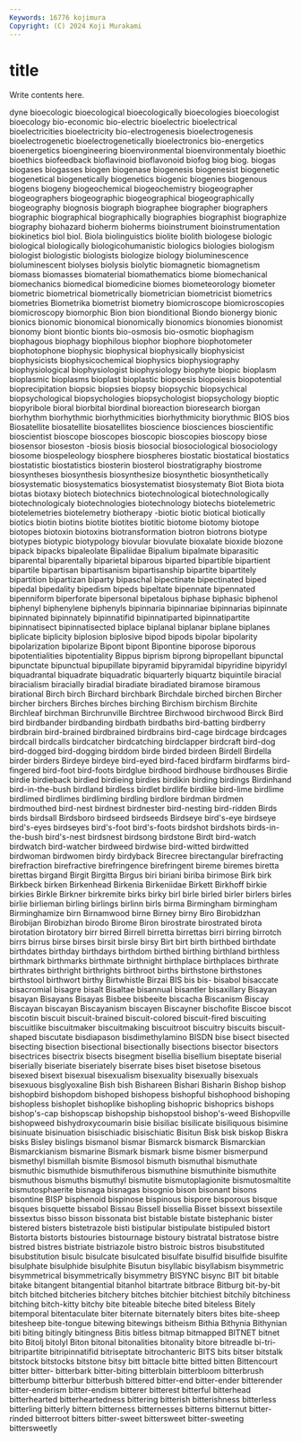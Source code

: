 ```yaml
---
Keywords: 16776 kojimura
Copyright: (C) 2024 Koji Murakami
---
```


# title

Write contents here.



dyne bioecologic bioecological
bioecologically bioecologies bioecologist bioecology bio-economic bio-electric bioelectric bioelectrical bioelectricities bioelectricity
bio-electrogenesis bioelectrogenesis bioelectrogenetic bioelectrogenetically bioelectronics bio-energetics bioenergetics bioengineering bioenvironmental bioenvironmentaly
bioethic bioethics biofeedback bioflavinoid bioflavonoid biofog biog biog. biogas biogases
biogasses biogen biogenase biogenesis biogenesist biogenetic biogenetical biogenetically biogenetics biogenic
biogenies biogenous biogens biogeny biogeochemical biogeochemistry biogeographer biogeographers biogeographic biogeographical
biogeographically biogeography biognosis biograph biographee biographer biographers biographic biographical biographically
biographies biographist biographize biography biohazard bioherm bioherms bioinstrument bioinstrumentation biokinetics
biol biol. Biola biolinguistics biolite biolith biologese biologic biological biologically
biologicohumanistic biologics biologies biologism biologist biologistic biologists biologize biology bioluminescence
bioluminescent biolyses biolysis biolytic biomagnetic biomagnetism biomass biomasses biomaterial biomathematics
biome biomechanical biomechanics biomedical biomedicine biomes biometeorology biometer biometric biometrical
biometrically biometrician biometricist biometrics biometries Biometrika biometrist biometry biomicroscope biomicroscopies
biomicroscopy biomorphic Bion bion bionditional Biondo bionergy bionic bionics bionomic
bionomical bionomically bionomics bionomies bionomist bionomy biont biontic bionts bio-osmosis
bio-osmotic biophagism biophagous biophagy biophilous biophor biophore biophotometer biophotophone biophysic
biophysical biophysically biophysicist biophysicists biophysicochemical biophysics biophysiography biophysiological biophysiologist biophysiology
biophyte biopic bioplasm bioplasmic bioplasms bioplast bioplastic biopoesis biopoiesis biopotential
bioprecipitation biopsic biopsies biopsy biopsychic biopsychical biopsychological biopsychologies biopsychologist biopsychology
bioptic biopyribole bioral biorbital biordinal bioreaction bioresearch biorgan biorhythm biorhythmic
biorhythmicities biorhythmicity biorythmic BIOS bios Biosatellite biosatellite biosatellites bioscience biosciences
bioscientific bioscientist bioscope bioscopes bioscopic bioscopies bioscopy biose biosensor bioseston
-biosis biosis biosocial biosociological biosociology biosome biospeleology biosphere biospheres biostatic
biostatical biostatics biostatistic biostatistics biosterin biosterol biostratigraphy biostrome biosyntheses biosynthesis
biosynthesize biosynthetic biosynthetically biosystematic biosystematics biosystematist biosystematy Biot Biota biota
biotas biotaxy biotech biotechnics biotechnological biotechnologically biotechnologicaly biotechnologies biotechnology biotechs
biotelemetric biotelemetries biotelemetry biotherapy -biotic biotic biotical biotically biotics biotin
biotins biotite biotites biotitic biotome biotomy biotope biotopes biotoxin biotoxins
biotransformation biotron biotrons biotype biotypes biotypic biotypology biovular biovulate bioxalate
bioxide biozone bipack bipacks bipaleolate Bipaliidae Bipalium bipalmate biparasitic biparental
biparentally biparietal biparous biparted bipartible bipartient bipartile bipartisan bipartisanism bipartisanship
bipartite bipartitely bipartition bipartizan biparty bipaschal bipectinate bipectinated biped bipedal
bipedality bipedism bipeds bipeltate bipennate bipennated bipenniform biperforate bipersonal bipetalous
biphase biphasic biphenol biphenyl biphenylene biphenyls bipinnaria bipinnariae bipinnarias bipinnate
bipinnated bipinnately bipinnatifid bipinnatiparted bipinnatipartite bipinnatisect bipinnatisected biplace biplanal biplanar
biplane biplanes biplicate biplicity biplosion biplosive bipod bipods bipolar bipolarity
bipolarization bipolarize Bipont bipont Bipontine biporose biporous bipotentialities bipotentiality Bippus
biprism biprong bipropellant bipunctal bipunctate bipunctual bipupillate bipyramid bipyramidal bipyridine
bipyridyl biquadrantal biquadrate biquadratic biquarterly biquartz biquintile biracial biracialism biracially
biradial biradiate biradiated biramose biramous birational Birch birch Birchard birchbark
Birchdale birched birchen Bircher bircher birchers Birches birches birching Birchism
birchism Birchite Birchleaf birchman Birchrunville Birchtree Birchwood birchwood Birck Bird
bird birdbander birdbanding birdbath birdbaths bird-batting birdberry birdbrain bird-brained birdbrained
birdbrains bird-cage birdcage birdcages birdcall birdcalls birdcatcher birdcatching birdclapper birdcraft
bird-dog bird-dogged bird-dogging birddom birde birded birdeen Birdell Birdella birder
birders Birdeye birdeye bird-eyed bird-faced birdfarm birdfarms bird-fingered bird-foot bird-foots
birdglue birdhood birdhouse birdhouses Birdie birdie birdieback birdied birdieing birdies
birdikin birding birdings Birdinhand bird-in-the-bush birdland birdless birdlet birdlife birdlike
bird-lime birdlime birdlimed birdlimes birdliming birdling birdlore birdman birdmen birdmouthed
bird-nest birdnest birdnester bird-nesting bird-ridden Birds birds birdsall Birdsboro birdseed
birdseeds Birdseye bird's-eye birdseye bird's-eyes birdseyes bird's-foot bird's-foots birdshot birdshots
birds-in-the-bush bird's-nest birdsnest birdsong birdstone Birdt bird-watch birdwatch bird-watcher birdweed
birdwise bird-witted birdwitted birdwoman birdwomen birdy birdyback Birecree birectangular birefracting
birefraction birefractive birefringence birefringent bireme biremes biretta birettas birgand Birgit
Birgitta Birgus biri biriani biriba birimose Birk birk Birkbeck birken
Birkenhead Birkenia Birkeniidae Birkett Birkhoff birkie birkies Birkle Birkner birkremite
birks birky birl birle birled birler birlers birles birlie birlieman
birling birlings birlinn birls birma Birmingham birmingham Birminghamize birn Birnamwood
birne Birney birny Biro Birobidzhan Birobijan Birobizhan birodo Birome Biron
birostrate birostrated birota birotation birotatory birr birred Birrell birretta birrettas
birri birring birrotch birrs birrus birse birses birsit birsle birsy
Birt birt birth birthbed birthdate birthdates birthday birthdays birthdom birthed
birthing birthland birthless birthmark birthmarks birthmate birthnight birthplace birthplaces birthrate
birthrates birthright birthrights birthroot births birthstone birthstones birthstool birthwort birthy
Birtwhistle Birzai BIS bis bis- bisabol bisaccate bisacromial bisagre bisalt
Bisaltae bisannual bisantler bisaxillary Bisayan bisayan Bisayans Bisayas Bisbee bisbeeite
biscacha Biscanism Biscay Biscayan biscayan Biscayanism biscayen Biscayner bischofite Biscoe
biscot biscotin biscuit biscuit-brained biscuit-colored biscuit-fired biscuiting biscuitlike biscuitmaker biscuitmaking
biscuitroot biscuitry biscuits biscuit-shaped biscutate bisdiapason bisdimethylamino BISDN bise bisect
bisected bisecting bisection bisectional bisectionally bisections bisector bisectors bisectrices bisectrix
bisects bisegment bisellia bisellium biseptate biserial biserially biseriate biseriately biserrate
bises biset bisetose bisetous bisexed bisext bisexual bisexualism bisexuality bisexually
bisexuals bisexuous bisglyoxaline Bish bish Bishareen Bishari Bisharin Bishop bishop
bishopbird bishopdom bishoped bishopess bishopful bishophood bishoping bishopless bishoplet bishoplike
bishopling bishopric bishoprics bishops bishop's-cap bishopscap bishopship bishopstool bishop's-weed Bishopville
bishopweed bishydroxycoumarin bisie bisiliac bisilicate bisiliquous bisimine bisinuate bisinuation bisischiadic
bisischiatic Bisitun Bisk bisk biskop Biskra bisks Bisley bislings bismanol
bismar Bismarck bismarck Bismarckian Bismarckianism bismarine Bismark bismark bisme bismer
bismerpund bismethyl bismillah bismite Bismosol bismuth bismuthal bismuthate bismuthic bismuthide
bismuthiferous bismuthine bismuthinite bismuthite bismuthous bismuths bismuthyl bismutite bismutoplagionite bismutosmaltite
bismutosphaerite bisnaga bisnagas bisognio bison bisonant bisons bisontine BISP bisphenoid
bispinose bispinous bispore bisporous bisque bisques bisquette bissabol Bissau Bissell
bissellia Bisset bissext bissextile bissextus bisso bisson bissonata bist bistable
bistate bistephanic bister bistered bisters bistetrazole bisti bistipular bistipulate bistipuled
bistort Bistorta bistorts bistouries bistournage bistoury bistratal bistratose bistre bistred
bistres bistriate bistriazole bistro bistroic bistros bisubstituted bisubstitution bisulc bisulcate
bisulcated bisulfate bisulfid bisulfide bisulfite bisulphate bisulphide bisulphite Bisutun bisyllabic
bisyllabism bisymmetric bisymmetrical bisymmetrically bisymmetry BISYNC bisync BIT bit bitable
bitake bitangent bitangential bitanhol bitartrate bitbrace Bitburg bit-by-bit bitch bitched
bitcheries bitchery bitches bitchier bitchiest bitchily bitchiness bitching bitch-kitty bitchy
bite biteable biteche bited biteless Bitely bitemporal bitentaculate biter biternate
biternately biters bites bite-sheep bitesheep bite-tongue bitewing bitewings bitheism Bithia
Bithynia Bithynian biti biting bitingly bitingness Bitis bitless bitmap bitmapped
BITNET bitnet bito Bitolj bitolyl Biton bitonal bitonalities bitonality bitore
bitreadle bi-tri- bitripartite bitripinnatifid bitriseptate bitrochanteric BITS bits bitser bitstalk
bitstock bitstocks bitstone bitsy bitt bittacle bitte bitted bitten Bittencourt
bitter bitter- bitterbark bitter-biting bitterblain bitterbloom bitterbrush bitterbump bitterbur bitterbush
bittered bitter-end bitter-ender bitterender bitter-enderism bitter-endism bitterer bitterest bitterful bitterhead
bitterhearted bitterheartedness bittering bitterish bitterishness bitterless bitterling bitterly bittern bitterness
bitternesses bitterns bitternut bitter-rinded bitterroot bitters bitter-sweet bittersweet bitter-sweeting bittersweetly

